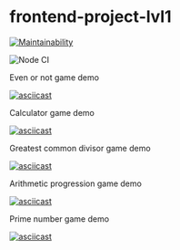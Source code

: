 # frontend-project-lvl1

[![Maintainability](https://api.codeclimate.com/v1/badges/55472d632ee46bbc7462/maintainability)](https://codeclimate.com/github/pvl-grdv/frontend-project-lvl1/maintainability)

![Node CI](https://github.com/pvl-grdv/frontend-project-lvl1/workflows/Node%20CI/badge.svg?event=push)

Even or not game demo

[![asciicast](https://asciinema.org/a/3bzohWzzTjQ3mt9AzsZSIRbcj.svg)](https://asciinema.org/a/3bzohWzzTjQ3mt9AzsZSIRbcj)

Calculator game demo

[![asciicast](https://asciinema.org/a/Sgat2yEklTtecjc5RkmtVzC0B.svg)](https://asciinema.org/a/Sgat2yEklTtecjc5RkmtVzC0B)


Greatest common divisor game demo

[![asciicast](https://asciinema.org/a/f61kZeUQvs41DmFu5fHBzbExS.svg)](https://asciinema.org/a/f61kZeUQvs41DmFu5fHBzbExS)

Arithmetic progression game demo

[![asciicast](https://asciinema.org/a/tUp5UblEhX2DncVlTaiXolhnB.svg)](https://asciinema.org/a/tUp5UblEhX2DncVlTaiXolhnB)

Prime number game demo

[![asciicast](https://asciinema.org/a/uVwDJ5leZ83vetNBhMH7h0nMP.svg)](https://asciinema.org/a/uVwDJ5leZ83vetNBhMH7h0nMP)
